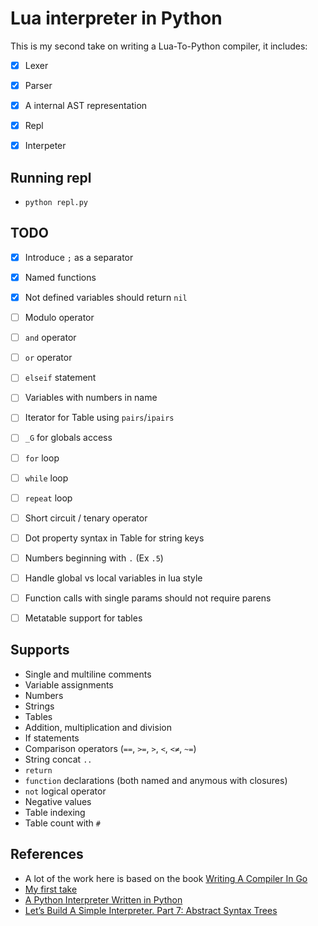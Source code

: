 # Lua interpreter in Python

This is my second take on writing a Lua-To-Python compiler, it includes:

- [x] Lexer
- [x] Parser
- [x] A internal AST representation
- [x] Repl
- [x] Interpeter


## Running repl

- `python repl.py`


## TODO
- [x] Introduce `;` as a separator
- [x] Named functions
- [x] Not defined variables should return `nil`
- [ ] Modulo operator
- [ ] `and` operator
- [ ] `or` operator
- [ ] `elseif` statement
- [ ] Variables with numbers in name
- [ ] Iterator for Table using `pairs`/`ipairs`
- [ ] `_G` for globals access
- [ ] `for` loop
- [ ] `while` loop
- [ ] `repeat` loop
- [ ] Short circuit / tenary operator
- [ ] Dot property syntax in Table for string keys
- [ ] Numbers beginning with `.` (Ex `.5`)
- [ ] Handle global vs local variables in lua style
- [ ] Function calls with single params should not require parens
- [ ] Metatable support for tables


## Supports
- Single and multiline comments
- Variable assignments
- Numbers
- Strings
- Tables
- Addition, multiplication and division
- If statements
- Comparison operators (`==`, `>=`, `>`, `<`, `<≠`, `~=`)
- String concat `..`
- `return`
- `function` declarations (both named and anymous with closures)
- `not` logical operator
- Negative values
- Table indexing
- Table count with `#`


## References
- A lot of the work here is based on the book [Writing A Compiler In Go](https://compilerbook.com/)
- [My first take](https://github.com/marteinn/Lua-To-Python)
- [A Python Interpreter Written in Python](https://www.aosabook.org/en/500L/a-python-interpreter-written-in-python.html)
- [Let’s Build A Simple Interpreter. Part 7: Abstract Syntax Trees](https://ruslanspivak.com/lsbasi-part7/)
